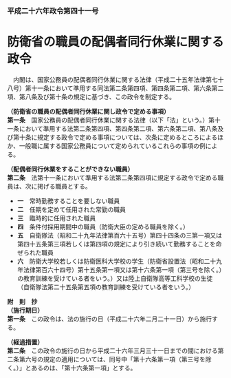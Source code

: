 ### 平成二十六年政令第四十一号  
# 防衛省の職員の配偶者同行休業に関する政令  
　内閣は、国家公務員の配偶者同行休業に関する法律（平成二十五年法律第七十八号）第十一条において準用する同法第二条第四項、第四条第二項、第六条第二項、第八条及び第十条の規定に基づき、この政令を制定する。  
  
**（防衛省の職員の配偶者同行休業に関し政令で定める事項）**  
**第一条**　国家公務員の配偶者同行休業に関する法律（以下「法」という。）第十一条において準用する法第二条第四項、第四条第二項、第六条第二項、第八条及び第十条に規定する政令で定める事項については、次条に定めるところによるほか、一般職に属する国家公務員について定められているこれらの事項の例による。  
  
**（配偶者同行休業をすることができない職員）**  
**第二条**　法第十一条において準用する法第二条第四項に規定する政令で定める職員は、次に掲げる職員とする。  
* **一**　常時勤務することを要しない職員  
* **二**　任期を定めて任用された常勤の職員  
* **三**　臨時的に任用された職員  
* **四**　条件付採用期間中の職員（防衛大臣の定める職員を除く。）  
* **五**　自衛隊法（昭和二十九年法律第百六十五号）第四十四条の三第一項又は第四十五条第三項若しくは第四項の規定により引き続いて勤務することを命ぜられた職員  
* **六**　防衛大学校若しくは防衛医科大学校の学生（防衛省設置法（昭和二十九年法律第百六十四号）第十五条第一項又は第十六条第一項（第三号を除く。）の教育訓練を受けている者をいう。）又は陸上自衛隊高等工科学校の生徒（自衛隊法第二十五条第五項の教育訓練を受けている者をいう。）  
  
**附　則　抄**  
**（施行期日）**  
**第一条**　この政令は、法の施行の日（平成二十六年二月二十一日）から施行する。  
  
**（経過措置）**  
**第二条**　この政令の施行の日から平成二十六年三月三十一日までの間における第二条第六号の規定の適用については、同号中「第十六条第一項（第三号を除く。）」とあるのは、「第十六条第一項」とする。  
  
